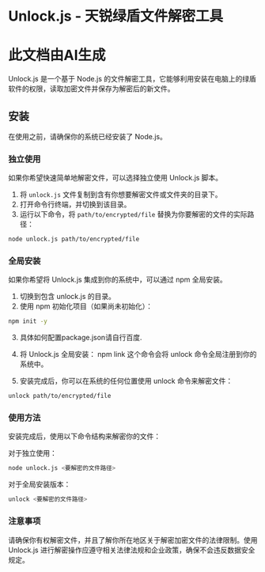 # Unlock.js - 天锐绿盾文件解密工具
# 此文档由AI生成
Unlock.js 是一个基于 Node.js 的文件解密工具，它能够利用安装在电脑上的绿盾软件的权限，读取加密文件并保存为解密后的新文件。
 
## 安装
 
在使用之前，请确保你的系统已经安装了 Node.js。
 
### 独立使用
 
如果你希望快速简单地解密文件，可以选择独立使用 Unlock.js 脚本。
 
1. 将 `unlock.js` 文件复制到含有你想要解密文件或文件夹的目录下。
2. 打开命令行终端，并切换到该目录。
3. 运行以下命令，将 `path/to/encrypted/file` 替换为你要解密的文件的实际路径：
```sh
node unlock.js path/to/encrypted/file
```
### 全局安装
如果你希望将 Unlock.js 集成到你的系统中，可以通过 npm 全局安装。

1. 切换到包含 unlock.js 的目录。
2. 使用 npm 初始化项目（如果尚未初始化）：
```sh
npm init -y
```
3. 具体如何配置package.json请自行百度.
3. 将 Unlock.js 全局安装：
npm link
这个命令会将 unlock 命令全局注册到你的系统中。

4. 安装完成后，你可以在系统的任何位置使用 unlock 命令来解密文件：
```sh
unlock path/to/encrypted/file
```
### 使用方法
安装完成后，使用以下命令结构来解密你的文件：

对于独立使用：
```sh
node unlock.js <要解密的文件路径>
```
对于全局安装版本：
```sh
unlock <要解密的文件路径>
```
### 注意事项
请确保你有权解密文件，并且了解你所在地区关于解密加密文件的法律限制。使用 Unlock.js 进行解密操作应遵守相关法律法规和企业政策，确保不会违反数据安全规定。

